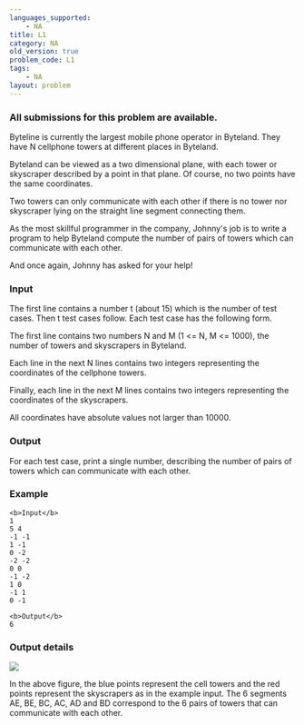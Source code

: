 ```yaml
---
languages_supported:
    - NA
title: L1
category: NA
old_version: true
problem_code: L1
tags:
    - NA
layout: problem
---
```

###  All submissions for this problem are available. 

Byteline is currently the largest mobile phone operator in Byteland. They have N cellphone towers at different places in Byteland.

Byteland can be viewed as a two dimensional plane, with each tower or skyscraper described by a point in that plane. Of course, no two points have the same coordinates.

Two towers can only communicate with each other if there is no tower nor skyscraper lying on the straight line segment connecting them.

As the most skillful programmer in the company, Johnny's job is to write a program to help Byteland compute the number of pairs of towers which can communicate with each other.

And once again, Johnny has asked for your help!

### Input

The first line contains a number t (about 15) which is the number of test cases. Then t test cases follow. Each test case has the following form.

The first line contains two numbers N and M (1 <= N, M <= 1000), the number of towers and skyscrapers in Byteland.

Each line in the next N lines contains two integers representing the coordinates of the cellphone towers.

Finally, each line in the next M lines contains two integers representing the coordinates of the skyscrapers.

All coordinates have absolute values not larger than 10000.

### Output

For each test case, print a single number, describing the number of pairs of towers which can communicate with each other.

### Example

```
<b>Input</b>
1
5 4
-1 -1
1 -1
0 -2
-2 -2
0 0
-1 -2
1 0
-1 1
0 -1

<b>Output</b>
6

```
### Output details

![](/download/celltwr.png)

In the above figure, the blue points represent the cell towers and the red points represent the skyscrapers as in the example input. The 6 segments AE, BE, BC, AC, AD and BD correspond to the 6 pairs of towers that can communicate with each other.